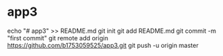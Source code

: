 # app3
echo "# app3" >> README.md
git init
git add README.md
git commit -m "first commit"
git remote add origin https://github.com/b1753059525/app3.git
git push -u origin master
